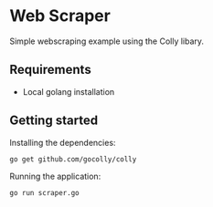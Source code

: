 # Web Scraper

Simple webscraping example using the Colly libary.

## Requirements

- Local golang installation

## Getting started

Installing the dependencies:

```bash
go get github.com/gocolly/colly
```

Running the application:

```bash
go run scraper.go
```
